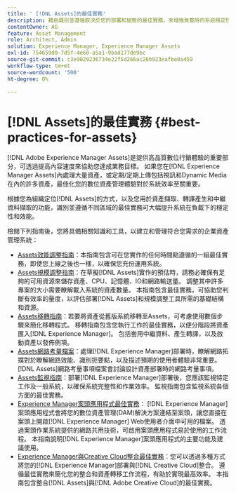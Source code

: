```yaml
---
title: ' [!DNL Assets]的最佳實務'
description: 藉由識別並遵循取決於您的部署和組態的最佳實務，來增強負載時的系統穩定性和效能。
contentOwner: AG
feature: Asset Management
role: Architect, Admin
solution: Experience Manager, Experience Manager Assets
exl-id: 754659d0-7d5f-4e60-a5a1-9bad177de9bc
source-git-commit: c3e9029236734e22f5d266ac26b923eafbe0a459
workflow-type: tm+mt
source-wordcount: '500'
ht-degree: 0%

---
```


# [!DNL Assets]的最佳實務 {#best-practices-for-assets}

[!DNL Adobe Experience Manager Assets]是提供高品質數位行銷體驗的重要部分，可透過提高內容速度來協助您達成業務目標。 如果您在[!DNL Experience Manager Assets]內處理大量資產，或定期/定期上傳包括視訊和Dynamic Media在內的許多資產，最佳化您的數位資產管理體驗對於系統效率至關重要。

根據您為組織定位[!DNL Assets]的方式，以及您用於資產擷取、轉譯產生和中繼資料擷取的功能，識別並遵循不同區域的最佳實務可大幅提升系統在負載下的穩定性和效能。

檢閱下列指南後，您將具備相關知識和工具，以建立和管理符合您需求的企業資產管理系統：

* [Assets效能調整指南](/help/assets/performance-tuning-guidelines.md)：本指南包含可在您實作的任何時間點遵循的一組最佳實務，即使您上線之後也一樣，以確保您充份運用系統。
* [Assets規模調整指南](/help/assets/assets-sizing-guide.md)：在草擬[!DNL Assets]實作的預估時，請務必確保有足夠的可用資源來儲存資產、CPU、記憶體、IO和網路輸送量。 調整其中許多專案的大小需要瞭解載入系統的資產數量。 本指南包含最佳實務，可協助您判斷有效率的量度，以評估部署[!DNL Assets]和規模調整工具所需的基礎結構和資源。
* [Assets移轉指南](/help/assets/assets-migration-guide.md)：若要將資產從舊版系統移轉至Assets，可考慮使用數個步驟來簡化移轉程式。 移轉指南包含您執行工作的最佳實務，以便分階段將資產匯入[!DNL Experience Manager]。 包括套用中繼資料、產生轉譯，以及啟動資產以發佈例項。
* [Assets網路考量檔案](/help/assets/assets-network-considerations.md)：處理[!DNL Experience Manager]部署時，瞭解網路拓撲對於瞭解網路效能、識別扼要點，以及描述預期的使用者體驗非常重要。 [!DNL Assets]網路考量事項檔案會討論設計資產部署時的網路考量事項。
* [Assets監視指南](/help/assets/assets-monitoring-best-practices.md)：部署[!DNL Experience Manager]部署後，您應該監視特定工作及一般系統，以確保系統完整性和作業效率。 監視指南包含監視系統各個方面的最佳實務。
* [Experience Manager案頭應用程式最佳實務](https://experienceleague.adobe.com/docs/experience-manager-desktop-app/using/introduction.html)： [!DNL Experience Manager]案頭應用程式會將您的數位資產管理(DAM)解決方案連結至案頭，讓您直接在案頭上開啟[!DNL Experience Manager] Web使用者介面中可用的檔案。 透過案頭作業系統提供的網路共用技術，可啟用案頭應用程式易於使用的工作流程。 本指南說明[!DNL Experience Manager]案頭應用程式的主要功能及建議使用。
* [Experience Manager與Creative Cloud整合最佳實務](/help/assets/aem-cc-integration-best-practices.md)：您可以透過多種方式將您的[!DNL Experience Manager]部署與[!DNL Creative Cloud]整合。 遵循最佳實務來簡化您的整合和資產轉移工作流程，有助於實現最高效率。 本指南包含整合[!DNL Assets]與[!DNL Adobe Creative Cloud]的最佳實務。
